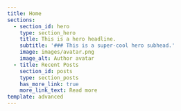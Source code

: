 ```yaml
---
title: Home
sections:
  - section_id: hero
    type: section_hero
    title: This is a hero headline.
    subtitle: '### This is a super-cool hero subhead.'
    image: images/avatar.png
    image_alt: Author avatar
  - title: Recent Posts
    section_id: posts
    type: section_posts
    has_more_link: true
    more_link_text: Read more
template: advanced
---
```


